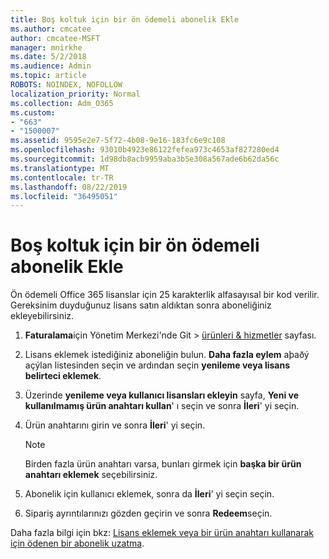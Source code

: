 ```yaml
---
title: Boş koltuk için bir ön ödemeli abonelik Ekle
ms.author: cmcatee
author: cmcatee-MSFT
manager: mnirkhe
ms.date: 5/2/2018
ms.audience: Admin
ms.topic: article
ROBOTS: NOINDEX, NOFOLLOW
localization_priority: Normal
ms.collection: Adm_O365
ms.custom:
- "663"
- "1500007"
ms.assetid: 9595e2e7-5f72-4b08-9e16-183fc6e9c108
ms.openlocfilehash: 93010b4923e86122fefea973c4653af827280ed4
ms.sourcegitcommit: 1d98db8acb9959aba3b5e308a567ade6b62da56c
ms.translationtype: MT
ms.contentlocale: tr-TR
ms.lasthandoff: 08/22/2019
ms.locfileid: "36495051"
---
```

# <a name="add-seats-to-a-prepaid-subscription"></a>Boş koltuk için bir ön ödemeli abonelik Ekle

Ön ödemeli Office 365 lisanslar için 25 karakterlik alfasayısal bir kod verilir. Gereksinim duyduğunuz lisans satın aldıktan sonra aboneliğiniz ekleyebilirsiniz. 

1. **Faturalama**için Yönetim Merkezi'nde Git > [ürünleri & hizmetler](https://go.microsoft.com/fwlink/p/?linkid=842054) sayfası.

2. Lisans eklemek istediğiniz aboneliğin bulun. **Daha fazla eylem** aþaðý açýlan listesinden seçin ve ardından seçin **yenileme veya lisans belirteci eklemek**.

3. Üzerinde **yenileme veya kullanıcı lisansları ekleyin** sayfa, **Yeni ve kullanılmamış ürün anahtarı kullan**' ı seçin ve sonra **İleri**' yi seçin.

4. Ürün anahtarını girin ve sonra **İleri**' yi seçin.

    > [!NOTE]
    > Birden fazla ürün anahtarı varsa, bunları girmek için **başka bir ürün anahtarı eklemek** seçebilirsiniz.

5. Abonelik için kullanıcı eklemek, sonra da **İleri**' yi seçin seçin.

6. Sipariş ayrıntılarınızı gözden geçirin ve sonra **Redeem**seçin.

Daha fazla bilgi için bkz: [Lisans eklemek veya bir ürün anahtarı kullanarak için ödenen bir abonelik uzatma](https://docs.microsoft.com/office365/admin/misc/add-licenses-using-product-key).